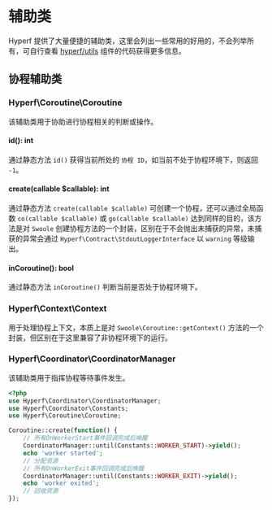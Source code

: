 # 辅助类

Hyperf 提供了大量便捷的辅助类，这里会列出一些常用的好用的，不会列举所有，可自行查看 [hyperf/utils](https://github.com/hyperf/utils) 组件的代码获得更多信息。

## 协程辅助类

### Hyperf\Coroutine\Coroutine

该辅助类用于协助进行协程相关的判断或操作。

#### id(): int

通过静态方法 `id()` 获得当前所处的 `协程 ID`，如当前不处于协程环境下，则返回 `-1`。 

#### create(callable $callable): int

通过静态方法 `create(callable $callable)` 可创建一个协程，还可以通过全局函数 `co(callable $callable)` 或 `go(callable $callable)` 达到同样的目的，该方法是对 `Swoole` 创建协程方法的一个封装，区别在于不会抛出未捕获的异常，未捕获的异常会通过 `Hyperf\Contract\StdoutLoggerInterface` 以 `warning` 等级输出。

#### inCoroutine(): bool

通过静态方法 `inCoroutine()` 判断当前是否处于协程环境下。

### Hyperf\Context\Context

用于处理协程上下文，本质上是对 `Swoole\Coroutine::getContext()` 方法的一个封装，但区别在于这里兼容了非协程环境下的运行。

### Hyperf\Coordinator\CoordinatorManager

该辅助类用于指挥协程等待事件发生。

```php
<?php
use Hyperf\Coordinator\CoordinatorManager;
use Hyperf\Coordinator\Constants;
use Hyperf\Coroutine\Coroutine;

Coroutine::create(function() {
    // 所有OnWorkerStart事件回调完成后唤醒
    CoordinatorManager::until(Constants::WORKER_START)->yield();
    echo 'worker started';
    // 分配资源
    // 所有OnWorkerExit事件回调完成后唤醒
    CoordinatorManager::until(Constants::WORKER_EXIT)->yield();
    echo 'worker exited';
    // 回收资源
});
```
